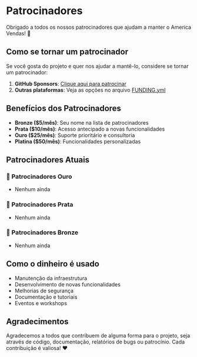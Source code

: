 # Patrocinadores

Obrigado a todos os nossos patrocinadores que ajudam a manter o America Vendas! 🚀

## Como se tornar um patrocinador

Se você gosta do projeto e quer nos ajudar a mantê-lo, considere se tornar um patrocinador:

1. **GitHub Sponsors**: [Clique aqui para patrocinar](https://github.com/sponsors/wesleyfilipy)
2. **Outras plataformas**: Veja as opções no arquivo [FUNDING.yml](/.github/FUNDING.yml)

## Benefícios dos Patrocinadores

- **Bronze ($5/mês)**: Seu nome na lista de patrocinadores
- **Prata ($10/mês)**: Acesso antecipado a novas funcionalidades
- **Ouro ($25/mês)**: Suporte prioritário e consultoria
- **Platina ($50/mês)**: Funcionalidades personalizadas

## Patrocinadores Atuais

### 🥇 Patrocinadores Ouro
- Nenhum ainda

### 🥈 Patrocinadores Prata
- Nenhum ainda

### 🥉 Patrocinadores Bronze
- Nenhum ainda

## Como o dinheiro é usado

- Manutenção da infraestrutura
- Desenvolvimento de novas funcionalidades
- Melhorias de segurança
- Documentação e tutoriais
- Eventos e workshops

## Agradecimentos

Agradecemos a todos que contribuem de alguma forma para o projeto, seja através de código, documentação, relatórios de bugs ou patrocínio. Cada contribuição é valiosa! ❤️ 
